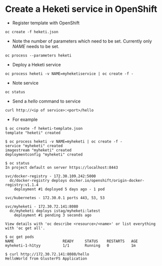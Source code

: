# Create a Heketi service in OpenShift

* Register template with OpenShift

```
oc create -f heketi.json
```

* Note the number of parameters which need to be set.  Currently only _NAME_
  needs to be set.

```
oc process --parameters heketi
```

* Deploy a Heketi service

```
oc process heketi -v NAME=myheketiservice | oc create -f -
```

* Note service

```
oc status
```

* Send a _hello_ command to service

```
curl http://<ip of service>:<port>/hello
```

* For example

```
$ oc create -f heketi-template.json 
template "heketi" created

$ oc process heketi -v NAME=myheketi | oc create -f -
service "myheketi" created
imagestream "myheketi" created
deploymentconfig "myheketi" created

$ oc status
In project default on server https://localhost:8443

svc/docker-registry - 172.30.109.242:5000
  dc/docker-registry deploys docker.io/openshift/origin-docker-registry:v1.1.4 
    deployment #1 deployed 5 days ago - 1 pod

svc/kubernetes - 172.30.0.1 ports 443, 53, 53

svc/myheketi - 172.30.72.141:8080
  dc/myheketi deploys istag/myheketi:latest 
    deployment #1 pending 3 seconds ago

View details with 'oc describe <resource>/<name>' or list everything with 'oc get all'.

$ oc get pods
NAME                      READY     STATUS    RESTARTS   AGE
myheketi-1-h1tyy          1/1       Running   0          1m

$ curl http://172.30.72.141:8080/hello
HelloWorld from GlusterFS Application
```



